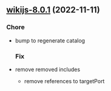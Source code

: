 

## [wikijs-8.0.1](https://github.com/truecharts/charts/compare/wikijs-8.0.0...wikijs-8.0.1) (2022-11-11)

### Chore

- bump to regenerate catalog
  
  ### Fix

- remove removed includes
  - remove references to targetPort
  
  